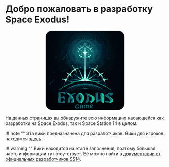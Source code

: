 # Добро пожаловать в разработку Space Exodus!

<p align="center"> <img alt="Space Station 14" width="250" height="250" src="./assets/logo.png" style="border-radius: 20px;" /></p>

На данных страницах вы обнаружите всю информацию касающейся как разработки на Space Exodus, так и Space Station 14 в целом.

!!! note ""
    Эта вики предназначена для разработчиков. Вики для игроков находится [здесь](https://wiki.space-exodus.com/).

!!! warning ""
    Вики находится на этапе заполнения, поэтому большая часть информации тут отсутствует. Её можно найти в [документации от официальных разработчиков SS14](https://docs.spacestation14.com).
